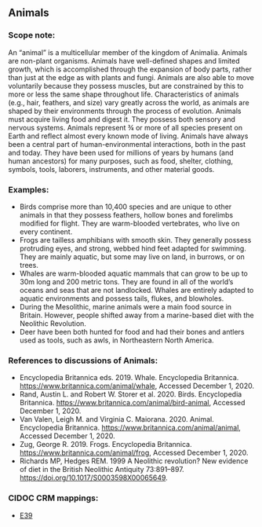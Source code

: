 
## Animals

###  Scope note: 
An “animal” is a multicellular member of the kingdom of Animalia. Animals are non-plant organisms. Animals have well-defined shapes and limited growth, which is accomplished through the expansion of body parts, rather than just at the edge as with plants and fungi. Animals are also able to move voluntarily because they possess muscles, but are constrained by this to more or less the same shape throughout life. Characteristics of animals (e.g., hair, feathers, and size) vary greatly across the world, as animals are shaped by their environments through the process of evolution. Animals must acquire living food and digest it. They possess both sensory and nervous systems. Animals represent ¾ or more of all species present on Earth and reflect almost every known mode of living. Animals have always been a central part of human-environmental interactions, both in the past and today. They have been used for millions of years by humans (and human ancestors) for many purposes, such as food, shelter, clothing, symbols, tools, laborers, instruments, and other material goods. 

### Examples: 

* Birds comprise more than 10,400 species and are unique to other animals in that they possess feathers, hollow bones and forelimbs modified for flight. They are warm-blooded vertebrates, who live on every continent.
* Frogs are tailless amphibians with smooth skin. They generally possess protruding eyes, and strong, webbed hind feet adapted for swimming. They are mainly aquatic, but some may live on land, in burrows, or on trees. 
* Whales are warm-blooded aquatic mammals that can grow to be up to 30m long and 200 metric tons. They are found in all of the world’s oceans and seas that are not landlocked. Whales are entirely adapted to aquatic environments and possess tails, flukes, and blowholes. 
* During the Mesolithic, marine animals were a main food source in Britain. However, people shifted away from a marine-based diet with the Neolithic Revolution. 
* Deer have been both hunted for food and had their bones and antlers used as tools, such as awls, in Northeastern North America.

### References to discussions of Animals:

* Encyclopedia Britannica eds. 2019. Whale. Encyclopedia Britannica. https://www.britannica.com/animal/whale, Accessed December 1, 2020.
* Rand, Austin L. and Robert W. Storer et al. 2020. Birds. Encyclopedia Britannica. https://www.britannica.com/animal/bird-animal, Accessed December 1, 2020.
* Van Valen, Leigh M. and Virginia C. Maiorana. 2020. Animal. Encyclopedia Britannica. https://www.britannica.com/animal/animal, Accessed December 1, 2020.
* Zug, George R. 2019. Frogs. Encyclopedia Britannica. https://www.britannica.com/animal/frog, Accessed December 1, 2020.
* Richards MP, Hedges REM. 1999 A Neolithic revolution? New evidence of diet in the British Neolithic Antiquity 73:891–897. https://doi.org/10.1017/S0003598X00065649.

### CIDOC CRM mappings: 

* [E39](http://www.cidoc-crm.org/Entity/e39-actor/version-6.1)



